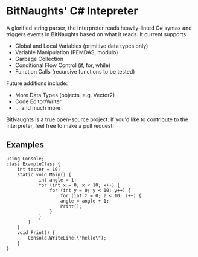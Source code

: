 # BitNaughts' C# Intepreter

A glorified string parser, the Interpreter reads heavily-linted C# syntax and triggers events in BitNaughts based on what it reads. It current supports:

  - Global and Local Variables (primitive data types only)
  - Variable Manipulation (PEMDAS, modulo)
  - Garbage Collection
  - Conditional Flow Control (if, for, while)
  - Function Calls (recursive functions to be tested)

Future additions include:
  - More Data Types (objects, e.g. Vector2)
  - Code Editor/Writer
  - ... and much more

BitNaughts is a true open-source project. If you'd like to contribute to the interpreter, feel free to make a pull request! 

## Examples

```
using Console;
class ExampleClass {
    int tester = 10;
    static void Main() {
            int angle = 1;
            for (int x = 0; x < 10; x++) {
                for (int y = 0; y < 10; y++) {
                    for (int z = 0; z < 10; z++) {
                    angle = angle + 1;
                    Print();
                }
            }
        }
    }
    void Print() {
        Console.WriteLine(\"hello\");
    }
}
```